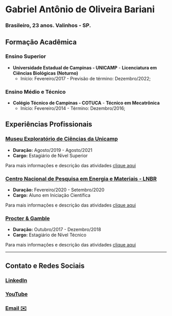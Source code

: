 # Gabriel Antônio de Oliveira Bariani
### Brasileiro, 23 anos. Valinhos - SP.

## Formação Acadêmica
### Ensino Superior 
- **Universidade Estadual de Campinas - UNICAMP** - **Licenciatura em Ciências Biológicas (Noturno)**
  - Início: Fevereiro/2017 - Previsão de término: Dezembro/2022;
   
### Ensino Médio e Técnico
- **Colégio Técnico de Campinas - COTUCA** - **Técnico em Mecatrônica**
  - Início: Fevereiro/2014 - Término: Dezembro/2016;

## Experiências Profissionais

### [Museu Exploratório de Ciências da Unicamp](/museu)
- **Duração:** Agosto/2019 - Agosto/2021
- **Cargo:** Estagiário de Nível Superior

Para mais informações e descrição das atividades [clique aqui](/museu)


### [Centro Nacional de Pesquisa em Energia e Materiais - LNBR](/cnpem)
- **Duração:** Fevereiro/2020 - Setembro/2020
- **Cargo:** Aluno em Iniciação Científica

Para mais informações e descrição das atividades [clique aqui](/cnpem)


### [Procter & Gamble](/peg)
- **Duração:** Outubro/2017 - Dezembro/2018
- **Cargo:** Estagiário de Nível Técnico

Para mais informações e descrição das atividades [clique aqui](/peg)

-----------------------

## Contato e Redes Sociais

### [LinkedIn](https://www.linkedin.com/in/gabriel-ant%C3%B4nio-de-oliveira-bariani/)
### [YouTube](https://www.youtube.com/user/gabrielbariani)
### [Email ✉️](mailto:gabrielbariani@gmail.com)
